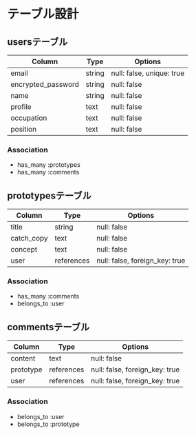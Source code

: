 # テーブル設計

## usersテーブル

| Column                | Type         | Options                   |
| --------------------- | ------------ | ------------------------- |
| email              | string | null: false, unique: true |
| encrypted_password | string | null: false               |      
| name               | string | null: false               |
| profile            | text   | null: false               |
| occupation         | text   | null: false               |
| position           | text   | null: false               |

### Association

- has_many :prototypes
- has_many :comments


## prototypesテーブル

| Column                | Type         | Options                   |
| --------------------- | ------------ | ------------------------- |
| title       | string     | null: false                    |
| catch_copy  | text       | null: false                    |
| concept     | text       | null: false                    |
| user        | references | null: false, foreign_key: true |

### Association

- has_many :comments
- belongs_to :user


## commentsテーブル

| Column                | Type         | Options                   |
| --------------------- | ------------ | ------------------------- |
| content |text | null: false |                     
| prototype | references | null: false, foreign_key: true |
| user |references | null: false, foreign_key: true |


### Association

- belongs_to :user
- belongs_to :prototype